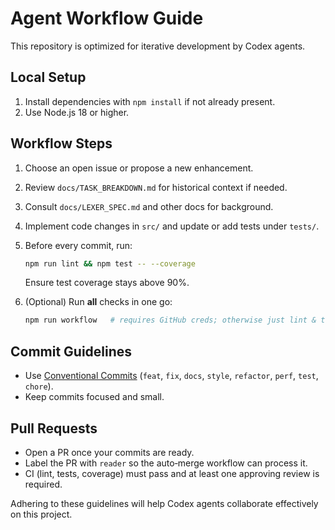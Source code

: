# Agent Workflow Guide

This repository is optimized for iterative development by Codex agents.

## Local Setup
1. Install dependencies with `npm install` if not already present.
2. Use Node.js 18 or higher.

## Workflow Steps
1. Choose an open issue or propose a new enhancement.
2. Review `docs/TASK_BREAKDOWN.md` for historical context if needed.
3. Consult `docs/LEXER_SPEC.md` and other docs for background.
4. Implement code changes in `src/` and update or add tests under `tests/`.
5. Before every commit, run:
   ```bash
   npm run lint && npm test -- --coverage
   ```
   Ensure test coverage stays above 90%.
6. (Optional) Run **all** checks in one go:

   ```bash
   npm run workflow   # requires GitHub creds; otherwise just lint & tests run
   ```

## Commit Guidelines
- Use [Conventional Commits](https://www.conventionalcommits.org) (`feat`, `fix`, `docs`, `style`, `refactor`, `perf`, `test`, `chore`).
- Keep commits focused and small.

## Pull Requests
- Open a PR once your commits are ready.
- Label the PR with `reader` so the auto‑merge workflow can process it.
- CI (lint, tests, coverage) must pass and at least one approving review is required.

Adhering to these guidelines will help Codex agents collaborate effectively on this project.
